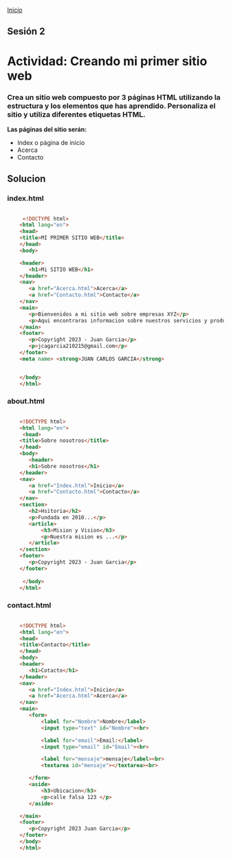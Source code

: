 <!-- No borrar o modificar -->
[Inicio](./index.md)

## Sesión 2


<!-- Su documentación aquí -->

 # Actividad: Creando mi primer sitio web

### Crea un sitio web compuesto por 3 páginas HTML utilizando la estructura y los elementos que has aprendido. Personaliza el sitio y utiliza diferentes etiquetas HTML.

**Las páginas del sitio serán:**

- Index o página de inicio
- Acerca
- Contacto

## Solucion

### index.html

 ```html

      <!DOCTYPE html>
     <html lang="en">
     <head>
     <title>MI PRIMER SITIO WEB</title>
     </head>
     <body>

     <header>
        <h1>Mi SITIO WEB</h1>
     </header>
     <nav>
        <a href="Acerca.html">Acerca</a>
        <a href="Contacto.html">Contacto</a>
     </nav>
     <main>
        <p>Bienvenidos a mi sitio web sobre empresas XYZ</p>
        <p>Aqui encontraras informacion sobre nuestros servicios y productos</p>
     </main>
     <footer>
        <p>Copyright 2023 - Juan Garcia</p>
        <p>jcagarcia210215@gmail.com</p>
     </footer>
     <meta name> <strong>JUAN CARLOS GARCIA</strong>


     </body>
     </html>

 ```

 ### about.html

 ```html

     <!DOCTYPE html>
     <html lang="en">
      <head>
     <title>Sobre nosotros</title>
     </head>
     <body>
        <header>
        <h1>Sobre nosotros</h1>
     </header>
     <nav>
        <a href="Index.html">Inicio</a>
        <a href="Contacto.html">Contacto</a>
     </nav>
     <section>
        <h2>Hsitoria</h2>
        <p>Fundada en 2010...</p>
        <article>
            <h3>Mision y Vision</h3>
            <p>Nuestra mision es ...</p>
        </article>
     </section>
     <footer>
        <p>Copyright 2023 - Juan Garcia</p>
     </footer>
    
      </body>
     </html>

 ```

 ### contact.html

 ```html

     <!DOCTYPE html>
     <html lang="en">
     <head>
     <title>Contacto</title>
     </head>
     <body>
     <header>
        <h1>Cotacto</h1>
     </header>
     <nav>
        <a href="Index.html">Inicio</a>
        <a href="Acerca.html">Acerca</a>
     </nav>
     <main>
        <form>
            <label for="Nombre">Nombre</label>
            <input type="text" id="Nombre"><br>

            <label for="email">Email:</label>
            <input type="email" id="Email"><br>

            <label for="mensaje">mensaje</label><br>
            <textarea id="mensaje"></textarea><br>

        </form>
        <aside>
            <h3>Ubicacion</h3>
            <p>calle falsa 123 </p>
        </aside>

     </main>
     <footer>
        <p>Copyright 2023 Juan Garcia</p>
     </footer>
     </body>
     </html>

 ```
